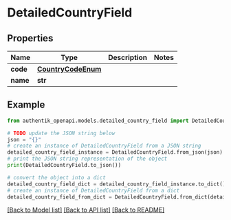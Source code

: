 # DetailedCountryField


## Properties

Name | Type | Description | Notes
------------ | ------------- | ------------- | -------------
**code** | [**CountryCodeEnum**](CountryCodeEnum.md) |  | 
**name** | **str** |  | 

## Example

```python
from authentik_openapi.models.detailed_country_field import DetailedCountryField

# TODO update the JSON string below
json = "{}"
# create an instance of DetailedCountryField from a JSON string
detailed_country_field_instance = DetailedCountryField.from_json(json)
# print the JSON string representation of the object
print(DetailedCountryField.to_json())

# convert the object into a dict
detailed_country_field_dict = detailed_country_field_instance.to_dict()
# create an instance of DetailedCountryField from a dict
detailed_country_field_from_dict = DetailedCountryField.from_dict(detailed_country_field_dict)
```
[[Back to Model list]](../README.md#documentation-for-models) [[Back to API list]](../README.md#documentation-for-api-endpoints) [[Back to README]](../README.md)


